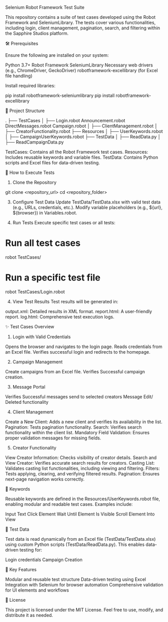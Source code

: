 Selenium Robot Framework Test Suite

This repository contains a suite of test cases developed using the Robot Framework and SeleniumLibrary. The tests cover various functionalities, including login, client management, pagination, search, and filtering within the Sapphire Studios platform.

🛠️ Prerequisites

Ensure the following are installed on your system:

Python 3.7+
Robot Framework
SeleniumLibrary
Necessary web drivers (e.g., ChromeDriver, GeckoDriver)
robotframework-excellibrary (for Excel file handling)

Install required libraries:

pip install robotframework-seleniumlibrary
pip install robotframework-excellibrary

📂 Project Structure

.
├── TestCases
│   ├── Login.robot
        Announcement.robot
        DirectMessages.robot
        Campaign.robot
│   ├── ClientManagement.robot
│   ├── CreatorFunctionality.robot
├── Resources
│   ├── UserKeywords.robot
│   ├── CampaignUserKeywords.robot
├── TestData
│   ├── ReadData.py
│   ├── ReadCampaignData.py

TestCases: Contains all the Robot Framework test cases.
Resources: Includes reusable keywords and variable files.
TestData: Contains Python scripts and Excel files for data-driven testing.

🚀 How to Execute Tests

1. Clone the Repository
   
git clone <repository_url>
cd <repository_folder>

3. Configure Test Data
Update TestData/TestData.xlsx with valid test data (e.g., URLs, credentials, etc.).
Modify variable placeholders (e.g., ${url}, ${browser}) in Variables.robot.

5. Run Tests
Execute specific test cases or all tests:

# Run all test cases
robot TestCases/

# Run a specific test file
robot TestCases/Login.robot

4. View Test Results
Test results will be generated in:

output.xml: Detailed results in XML format.
report.html: A user-friendly report.
log.html: Comprehensive test execution logs.

✨ Test Cases Overview

1. Login with Valid Credentials
   
Opens the browser and navigates to the login page.
Reads credentials from an Excel file.
Verifies successful login and redirects to the homepage.

2. Campaign Management
   
Create campaigns from an Excel file.
Verifies Successful campaign creation.

3. Message Portal
   
Verifies Successful messages send to selected creators
Message Edit/ Deleted functionality

4. Client Management
   
Create a New Client: Adds a new client and verifies its availability in the list.
Pagination: Tests pagination functionality.
Search: Verifies search functionality within the client list.
Mandatory Field Validation: Ensures proper validation messages for missing fields.

5. Creator Functionality
   
View Creator Information: Checks visibility of creator details.
Search and View Creator: Verifies accurate search results for creators.
Casting List: Validates casting list functionalities, including viewing and filtering.
Filters: Tests applying, clearing, and verifying filtered results.
Pagination: Ensures next-page navigation works correctly.

📖 Keywords

Reusable keywords are defined in the Resources/UserKeywords.robot file, enabling modular and readable test cases. Examples include:

Input Text
Click Element
Wait Until Element Is Visible
Scroll Element Into View

🧪 Test Data

Test data is read dynamically from an Excel file (TestData/TestData.xlsx) using custom Python scripts (TestData/ReadData.py). This enables data-driven testing for:

Login credentials
Campaign Creation

🌟 Key Features

Modular and reusable test structure
Data-driven testing using Excel
Integration with Selenium for browser automation
Comprehensive validation for UI elements and workflows

📜 License

This project is licensed under the MIT License. Feel free to use, modify, and distribute it as needed.
